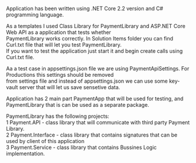 Application has been written using .NET Core 2.2 version and C# programming language.  

As a templates I used Class Library for PaymentLibrary and ASP.NET Core Web API as a application that tests whether  
PaymentLibrary works correctly. In Solution Items folder you can find Curl.txt file that will let you test PaymentLibrary.  
If you want to test the application just start it and begin create calls using Curl.txt file.  

Aa a test case in appsettings.json file we are using PaymentApiSettings. For Productions this settings should be removed  
from settings file and instead of appsettings.json we can use some key-vault server that will let us save sensetive data.  

Application has 2 main part PaymentApp that will be used for testing, and PaymentLibrary that is can be used as a separate package.  

PaymentLibrary has the following projects:  
1 Payment.API - class library that will communicate with third party Payment Library.  
2 Payment.Interface - class library that contains signatures that can be used by client of this application  
3 Payment.Service - class library that contains Bussines Logic implementation.  

